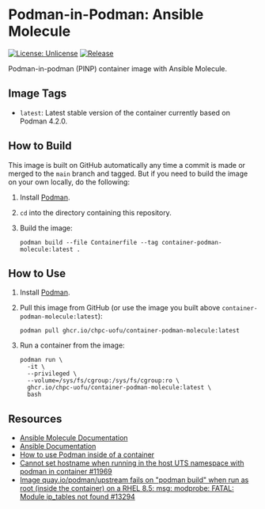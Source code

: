 # Podman-in-Podman: Ansible Molecule

[![License: Unlicense](https://img.shields.io/badge/license-Unlicense-blue.svg)](http://unlicense.org/)
[![Release](https://github.com/CHPC-UofU/container-podman-molecule/actions/workflows/release.yml/badge.svg)](https://github.com/CHPC-UofU/container-podman-molecule/actions/workflows/release.yml)

Podman-in-podman (PINP) container image with Ansible Molecule.

## Image Tags

* `latest`: Latest stable version of the container currently based on Podman 4.2.0.

## How to Build

This image is built on GitHub automatically any time a commit is made or merged to the `main` branch and tagged. But if you need to build the image on your own locally, do the following:

1. Install [Podman](https://podman.io/getting-started/installation).
2. `cd` into the directory containing this repository.
3. Build the image:

   ```shell
   podman build --file Containerfile --tag container-podman-molecule:latest .
   ```

## How to Use

1. Install [Podman](https://podman.io/getting-started/installation).
2. Pull this image from GitHub (or use the image you built above `container-podman-molecule:latest`):

   ```shell
   podman pull ghcr.io/chpc-uofu/container-podman-molecule:latest
   ```
3. Run a container from the image:

   ```shell
   podman run \
     -it \
     --privileged \
     --volume=/sys/fs/cgroup:/sys/fs/cgroup:ro \
     ghcr.io/chpc-uofu/container-podman-molecule:latest \
     bash
   ```

## Resources

* [Ansible Molecule Documentation](https://molecule.readthedocs.io/en/latest/)
* [Ansible Documentation](https://docs.ansible.com/ansible/latest/index.html)
* [How to use Podman inside of a container](https://www.redhat.com/sysadmin/podman-inside-container)
* [Cannot set hostname when running in the host UTS namespace with podman in container #11969](https://github.com/containers/podman/issues/11969)
* [Image quay.io/podman/upstream fails on "podman build" when run as root (inside the container) on a RHEL 8.5: msg: modprobe: FATAL: Module ip_tables not found #13294](https://github.com/containers/podman/issues/13294)